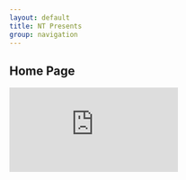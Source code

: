 ```yaml
---
layout: default
title: NT Presents
group: navigation
---
```


Home Page
---------

<iframe class="showcase-frame" src="http://player.vimeo.com/video/70819875?title=0&amp;byline=0&amp;portrait=0&amp;color=939b9e&amp;autoplay=1&amp;loop=1&amp;api=1" frameborder="0" webkitAllowFullScreen mozallowfullscreen allowFullScreen></iframe>
